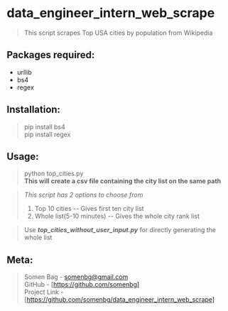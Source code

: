 # data_engineer_intern_web_scrape
> This script scrapes Top USA cities by population from Wikipedia

## Packages required:
  * urllib
  * bs4
  * regex
  
## Installation:

  > pip install bs4\
  > pip install regex
  
## Usage:

  > python top_cities.py\
  > **This will create a csv file containing the city list on the same path**
  
  > *This script has 2 options to choose from*
  > 1. Top 10 cities -- Gives first ten city list
  > 2. Whole list(5-10 minutes) -- Gives the whole city rank list
  
  > Use ***top_cities_without_user_input.py*** for directly generating the whole list
  
## Meta:
  
  > Somen Bag - [somenbg@gmail.com](mailto:somenbg@gmail.com)\
  > GitHub - [https://github.com/somenbg] \
  > Project Link - [https://github.com/somenbg/data_engineer_intern_web_scrape]
  
  
